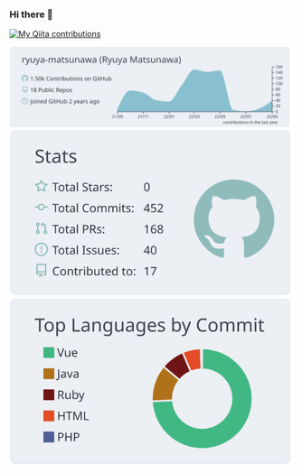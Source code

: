 ### Hi there 👋

[![My Qiita contributions](https://qiita-badge.apiapi.app/s/ryuya-matsunawa/contributions.svg)](http://qiita.com/ryuya-matsunawa)


<picture>
    <source src="https://raw.githubusercontent.com/ryuya-matsunawa/ryuya-matsunawa/main/profile-summary-card-output/dracula/0-profile-details.svg" media="dark">
    <img src="https://raw.githubusercontent.com/ryuya-matsunawa/ryuya-matsunawa/main/profile-summary-card-output/nord_bright/0-profile-details.svg">
</picture>

<div>
    <picture>
        <source src="https://raw.githubusercontent.com/ryuya-matsunawa/ryuya-matsunawa/main/profile-summary-card-output/dracula/3-stats.svg" media="dark">
        <img src="https://raw.githubusercontent.com/ryuya-matsunawa/ryuya-matsunawa/main/profile-summary-card-output/nord_bright/3-stats.svg">
    </picture>
    <picture>
        <source src="https://raw.githubusercontent.com/ryuya-matsunawa/ryuya-matsunawa/main/profile-summary-card-output/dracula/2-most-commit-language.svg" media="dark">
        <img src="https://raw.githubusercontent.com/ryuya-matsunawa/ryuya-matsunawa/main/profile-summary-card-output/nord_bright/2-most-commit-language.svg">
    </picture>
</div>